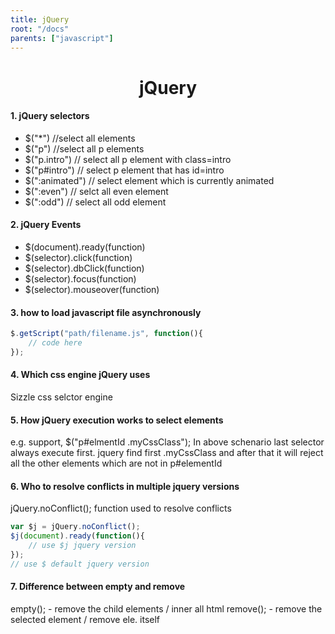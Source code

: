 ```yaml
---
title: jQuery
root: "/docs"
parents: ["javascript"]
---
```

<h1 align="center">
  jQuery
</h1>

#### 1. jQuery selectors
* $("*") //select all elements
* $("p") //select all p elements
* $("p.intro") // select all p element with class=intro
* $("p#intro") // select p element that has id=intro
* $(":animated") // select element which is currently animated
* $(":even") // selct all even element
* $(":odd") // select all odd element

#### 2. jQuery Events
* $(document).ready(function)
* $(selector).click(function)
* $(selector).dbClick(function)
* $(selector).focus(function)
* $(selector).mouseover(function)

#### 3. how to load javascript file asynchronously
```javascript
$.getScript("path/filename.js", function(){
    // code here
});
```

#### 4. Which css engine jQuery uses
Sizzle css selctor engine 

#### 5. How jQuery execution works to select elements
e.g. support, $("p#elmentId .myCssClass");
In above schenario last selector always execute first. jquery find first .myCssClass and after that it will reject all the other elements which are not in p#elementId

#### 6. Who to resolve conflicts in multiple jquery versions
jQuery.noConflict(); function used to resolve conflicts
```javascript
var $j = jQuery.noConflict();
$j(document).ready(function(){
    // use $j jquery version 
});
// use $ default jquery version
```
#### 7. Difference between empty and remove
empty(); - remove the child elements / inner all html
remove(); - remove the selected element / remove ele. itself